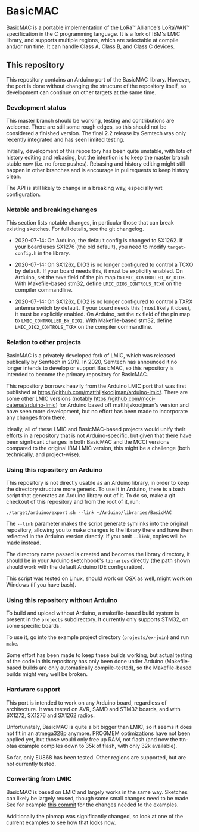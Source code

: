 # BasicMAC

BasicMAC is a portable implementation of the LoRa™ Alliance's LoRaWAN™
specification in the C programming language. It is a fork of IBM's LMiC
library, and supports multiple regions, which are selectable at compile and/or
run time. It can handle Class A, Class B, and Class C devices.

## This repository
This repository contains an Arduino port of the BasicMAC library.
However, the port is done without changing the structure of the
repository itself, so development can continue on other targets at the
same time.

### Development status

This master branch should be working, testing and contributions are
welcome. There are still some rough edges, so this should not be
considered a finished version. The final 2.2 release by Semtech was only
recently integrated and has seen limited testing.

Initially, development of this repository has been quite unstable, with
lots of history editing and rebasing, but the intention is to keep the
master branch stable now (i.e. no force pushes). Rebasing and history
editing might still happen in other branches and is encourage in
pullrequests to keep history clean.

The API is still likely to change in a breaking way, especially wrt
configuration.

### Notable and breaking changes

This section lists notable changes, in particular those that can break
existing sketches. For full details, see the git changelog.

 - 2020-07-14: On Arduino, the default config is changed to SX1262. If
   your board uses SX1276 (the old default), you need to modify
   `target-config.h` in the library.

 - 2020-07-14: On SX126x, DIO3 is no longer configured to control a TCXO
   by default. If your board needs this, it must be explicitly enabled.
   On Arduino, set the `tcxo` field of the pin map to
   `LMIC_CONTROLLED_BY_DIO3`. With Makefile-based stm32, define
   `LMIC_DIO3_CONTROLS_TCXO` on the compiler commandline.

 - 2020-07-14: On SX126x, DIO2 is no longer configured to control a TXRX
   antenna switch by default. If your board needs this (most likely it
   does), it must be explicitly enabled. On Arduino, set the `tx`
   field of the pin map to `LMIC_CONTROLLED_BY_DIO2`. With
   Makefile-based stm32, define `LMIC_DIO2_CONTROLS_TXRX` on the
   compiler commandline.

### Relation to other projects

BasicMAC is a privately developed fork of LMIC, which was released
publically by Semtech in 2019. In 2020, Semtech has announced it no
longer intends to develop or support BasicMAC, so this repository is
intended to become the primary repository for BasicMAC.

This repository borrows heavily from the Arduino LMIC port that was
first published at https://github.com/matthijskooijman/arduino-lmic/.
There are some other LMIC versions (notably
https://github.com/mcci-catena/arduino-lmic) for Arduino based off
matthijskooijman's version and have seen more development, but no effort
has been made to incorporate any changes from there.

Ideally, all of these LMIC and BasicMAC-based projects would unify their
efforts in a repository that is not Arduino-specific, but given that
there have been signficant changes in both BasicMAC and the MCCI
versions compared to the original IBM LMIC version, this might be a
challenge (both technically, and project-wise).

### Using this repository on Arduino

This repository is not directly usable as an Arduino library, in order
to keep the directory structure more generic. To use it in Arduino,
there is a bash script that generates an Arduino library out of it. To do so,
make a git checkout of this repository and from the root of it, run:

	./target/arduino/export.sh --link ~/Arduino/libraries/BasicMAC

The `--link` parameter makes the script generate symlinks into the
original repository, allowing you to make changes to the library there
and have them reflected in the Arduino version directly. If you omit
`--link`, copies will be made instead.

The directory name passed is created and becomes the library directory,
it should be in your Arduino sketchbook's `libraries` directly (the path
shown should work with the default Arduino IDE configuration).

This script was tested on Linux, should work on OSX as well, might work
on Windows (if you have bash).

### Using this repository without Arduino

To build and upload without Arduino, a makefile-based build system is
present in the `projects` subdirectory.  It currently only supports
STM32, on some specific boards.

To use it, go into the example project directory (`projects/ex-join`)
and run `make`.

Some effort has been made to keep these builds working, but actual
testing of the code in this repository has only been done under Arduino
(Makefile-based builds are only automatically compile-tested), so the
Makefile-based builds might very well be broken.

### Hardware support

This port is intended to work on any Arduino board, regardless of
architecture. It was tested on AVR, SAMD and STM32 boards, and with
SX1272, SX1276 and SX1262 radios.

Unfortunately, BasicMAC is quite a bit bigger than LMIC, so it seems it
does not fit in an atmega328p anymore. PROGMEM optimizations have not
been applied yet, but those would only free up RAM, not flash (and now
the ttn-otaa example compiles down to 35k of flash, with only 32k
available).

So far, only EU868 has been tested. Other regions are supported, but are
not currently tested.

### Converting from LMIC

BasicMAC is based on LMIC and largely works in the same way. Sketches
can likely be largely reused, though some small changes need to be made.
See for example [this commit][migrate-examples] for the changes needed to the examples.

Additionally the pinmap was significantly changed, so look at one of the
current examples to see how that looks now.

[migrate-examples]: https://github.com/LacunaSpace/basicmac/commit/1505722c912c8cb0cfff2e18b115f9f2c1a62d0f
